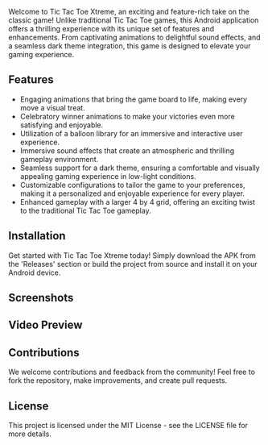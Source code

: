 Welcome to Tic Tac Toe Xtreme, an exciting and feature-rich take on the classic game! Unlike traditional Tic Tac Toe games, this Android application offers a thrilling experience with its unique set of features and enhancements. From captivating animations to delightful sound effects, and a seamless dark theme integration, this game is designed to elevate your gaming experience.

## Features

* Engaging animations that bring the game board to life, making every move a visual treat.
* Celebratory winner animations to make your victories even more satisfying and enjoyable.
* Utilization of a balloon library for an immersive and interactive user experience.
* Immersive sound effects that create an atmospheric and thrilling gameplay environment.
* Seamless support for a dark theme, ensuring a comfortable and visually appealing gaming experience in low-light conditions.
* Customizable configurations to tailor the game to your preferences, making it a personalized and enjoyable experience for every player.
* Enhanced gameplay with a larger 4 by 4 grid, offering an exciting twist to the traditional Tic Tac Toe gameplay.


## Installation

Get started with Tic Tac Toe Xtreme today! Simply download the APK from the 'Releases' section or build the project from source and install it on your Android device.


## Screenshots


## Video Preview


## Contributions

We welcome contributions and feedback from the community! Feel free to fork the repository, make improvements, and create pull requests.


## License

This project is licensed under the MIT License - see the LICENSE file for more details.
